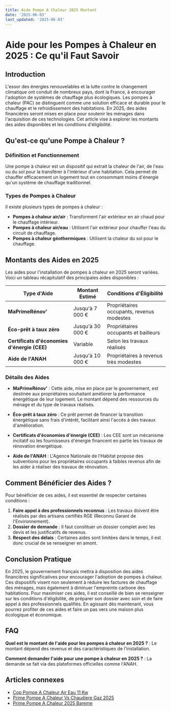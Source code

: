 ```yaml
---
title: Aide Pompe A Chaleur 2025 Montant
date: '2025-06-03'
last_updated: '2025-06-03'
---
```


# Aide pour les Pompes à Chaleur en 2025 : Ce qu'il Faut Savoir

## Introduction

L'essor des énergies renouvelables et la lutte contre le changement climatique ont conduit de nombreux pays, dont la France, à encourager l'adoption de systèmes de chauffage plus écologiques. Les pompes à chaleur (PAC) se distinguent comme une solution efficace et durable pour le chauffage et le refroidissement des habitations. En 2025, des aides financières seront mises en place pour soutenir les ménages dans l'acquisition de ces technologies. Cet article vise à explorer les montants des aides disponibles et les conditions d'éligibilité.

## Qu'est-ce qu'une Pompe à Chaleur ?

### Définition et Fonctionnement

Une pompe à chaleur est un dispositif qui extrait la chaleur de l'air, de l'eau ou du sol pour la transférer à l'intérieur d'une habitation. Cela permet de chauffer efficacement un logement tout en consommant moins d'énergie qu'un système de chauffage traditionnel. 

### Types de Pompes à Chaleur

Il existe plusieurs types de pompes à chaleur :

- **Pompes à chaleur air/air** : Transforment l'air extérieur en air chaud pour le chauffage intérieur.
- **Pompes à chaleur air/eau** : Utilisent l'air extérieur pour chauffer l'eau du circuit de chauffage.
- **Pompes à chaleur géothermiques** : Utilisent la chaleur du sol pour le chauffage.

## Montants des Aides en 2025

Les aides pour l'installation de pompes à chaleur en 2025 seront variées. Voici un tableau récapitulatif des principales aides disponibles :

| Type d'Aide                     | Montant Estimé        | Conditions d'Éligibilité                     |
|----------------------------------|----------------------|---------------------------------------------|
| **MaPrimeRénov'**                | Jusqu'à 7 000 €      | Propriétaires occupants, revenus modestes  |
| **Éco-prêt à taux zéro**         | Jusqu'à 30 000 €     | Propriétaires occupants et bailleurs        |
| **Certificats d'économies d'énergie (CEE)** | Variable             | Selon les travaux réalisés                  |
| **Aide de l'ANAH**               | Jusqu'à 10 000 €     | Propriétaires à revenus très modestes      |

### Détails des Aides

- **MaPrimeRénov'** : Cette aide, mise en place par le gouvernement, est destinée aux propriétaires souhaitant améliorer la performance énergétique de leur logement. Le montant dépend des ressources du ménage et du type de travaux réalisés.
  
- **Éco-prêt à taux zéro** : Ce prêt permet de financer la transition énergétique sans frais d'intérêt, facilitant ainsi l'accès à des travaux d'amélioration.

- **Certificats d'économies d'énergie (CEE)** : Les CEE sont un mécanisme incitatif où les fournisseurs d'énergie financent en partie les travaux de rénovation énergétique.

- **Aide de l'ANAH** : L'Agence Nationale de l'Habitat propose des subventions pour les propriétaires occupants à faibles revenus afin de les aider à réaliser des travaux de rénovation.

## Comment Bénéficier des Aides ?

Pour bénéficier de ces aides, il est essentiel de respecter certaines conditions :

1. **Faire appel à des professionnels reconnus** : Les travaux doivent être réalisés par des artisans certifiés RGE (Reconnu Garant de l'Environnement).
2. **Dossier de demande** : Il faut constituer un dossier complet avec les devis et les justificatifs de revenus.
3. **Respect des délais** : Certaines aides sont limitées dans le temps, il est donc crucial de se renseigner en amont.

## Conclusion Pratique

En 2025, le gouvernement français mettra à disposition des aides financières significatives pour encourager l'adoption de pompes à chaleur. Ces dispositifs visent non seulement à réduire les factures de chauffage des ménages, mais également à diminuer l'empreinte carbone des habitations. Pour maximiser ces aides, il est conseillé de bien se renseigner sur les conditions d'éligibilité, de préparer son dossier avec soin et de faire appel à des professionnels qualifiés. En agissant dès maintenant, vous pourrez profiter de ces aides et faire un pas vers une maison plus écologique et économique.

## FAQ
**Quel est le montant de l'aide pour les pompes à chaleur en 2025 ?**
: Le montant dépend des revenus et des caractéristiques de l'installation.

**Comment demander l'aide pour une pompe à chaleur en 2025 ?**
: La demande se fait via des plateformes officielles comme l'ANAH.

## Articles connexes
- [Cop Pompe A Chaleur Air Eau 11 Kw](/cop-pompe-a-chaleur-air-eau-11-kw/)
- [Prime Pompe A Chaleur Vs Chaudiere Gaz 2025](/prime-pompe-a-chaleur-vs-chaudiere-gaz-2025/)
- [Prime Pompe A Chaleur 2025 Bareme](/prime-pompe-a-chaleur-2025-bareme/)


<script type="application/ld+json">
{
  "@context": "https://schema.org",
  "@type": "FAQPage",
  "mainEntity": [
    {
      "@type": "Question",
      "name": "Quel est le montant de l'aide pour les pompes à chaleur en 2025 ?",
      "acceptedAnswer": {
        "@type": "Answer",
        "text": "Le montant dépend des revenus et des caractéristiques de l'installation."
      }
    },
    {
      "@type": "Question",
      "name": "Comment demander l'aide pour une pompe à chaleur en 2025 ?",
      "acceptedAnswer": {
        "@type": "Answer",
        "text": "La demande se fait via des plateformes officielles comme l'ANAH."
      }
    }
  ]
}
</script>
